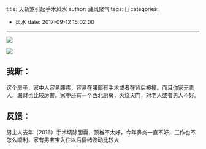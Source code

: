 title: 天斩煞引起手术风水
author: 藏风聚气
tags: []
categories:
  - 风水
date: 2017-09-12 15:02:00
---

![](http://fs-image.pull.net.cn/17-9-12/62278649.jpg!800)

![](http://fs-image.pull.net.cn/17-9-12/91369634.jpg!800)


我断：
--------
这个房子，家中人容易腰疼，容易在腰部有手术或者在背后被撞。而且你家无贵人，漏财也比较厉害。家中还有一个西北厨房，火烧天门，对老人或者男人不好。

反馈：
--------

男主人去年（2016）手术切除胆囊，颈椎不太好，今年鼻炎一直不好，工作也不怎么顺利，家有男宝宝入住以后情绪波动比较大